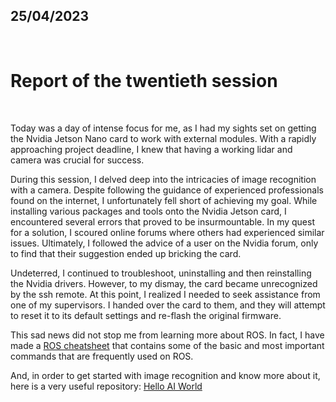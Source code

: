 ## 25/04/2023
<br />

# Report of the twentieth session
<br />

Today was a day of intense focus for me, as I had my sights set on getting the Nvidia Jetson Nano card to work with external modules. With a rapidly approaching project deadline, I knew that having a working lidar and camera was crucial for success.<br/>

During this session, I delved deep into the intricacies of image recognition with a camera. Despite following the guidance of experienced professionals found on the internet, I unfortunately fell short of achieving my goal. While installing various packages and tools onto the Nvidia Jetson card, I encountered several errors that proved to be insurmountable. In my quest for a solution, I scoured online forums where others had experienced similar issues. Ultimately, I followed the advice of a user on the Nvidia forum, only to find that their suggestion ended up bricking the card.<br/>

Undeterred, I continued to troubleshoot, uninstalling and then reinstalling the Nvidia drivers. However, to my dismay, the card became unrecognized by the ssh remote. At this point, I realized I needed to seek assistance from one of my supervisors. I handed over the card to them, and they will attempt to reset it to its default settings and re-flash the original firmware.<br/>

This sad news did not stop me from learning more about ROS. In fact, I have made a [ROS cheatsheet](https://docs.google.com/document/d/1aHzvnf_MWg9O6PzCw1KsePNh27TZ9ND01cHMHroUVQE/edit?usp=sharing) that contains some of the basic and most important commands that are frequently used on ROS.<br/>

And, in order to get started with image recognition and know more about it, here is a very useful repository: [Hello AI World](https://github.com/dusty-nv/jetson-inference#hello-ai-world)<br/>
